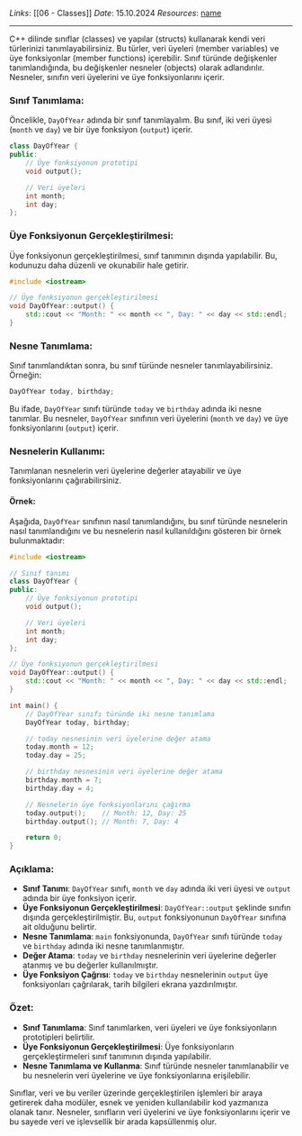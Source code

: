 *Links*: [[06 - Classes]]
*Date*: 15.10.2024
*Resources*: [name]()

---
C++ dilinde sınıflar (classes) ve yapılar (structs) kullanarak kendi veri türlerinizi tanımlayabilirsiniz. Bu türler, veri üyeleri (member variables) ve üye fonksiyonlar (member functions) içerebilir. Sınıf türünde değişkenler tanımlandığında, bu değişkenler nesneler (objects) olarak adlandırılır. Nesneler, sınıfın veri üyelerini ve üye fonksiyonlarını içerir.
### Sınıf Tanımlama:
Öncelikle, `DayOfYear` adında bir sınıf tanımlayalım. Bu sınıf, iki veri üyesi (`month` ve `day`) ve bir üye fonksiyon (`output`) içerir.

```cpp
class DayOfYear {
public:
    // Üye fonksiyonun prototipi
    void output();

    // Veri üyeleri
    int month;
    int day;
};
```

### Üye Fonksiyonun Gerçekleştirilmesi:
Üye fonksiyonun gerçekleştirilmesi, sınıf tanımının dışında yapılabilir. Bu, kodunuzu daha düzenli ve okunabilir hale getirir.

```cpp
#include <iostream>

// Üye fonksiyonun gerçekleştirilmesi
void DayOfYear::output() {
    std::cout << "Month: " << month << ", Day: " << day << std::endl;
}
```

### Nesne Tanımlama:
Sınıf tanımlandıktan sonra, bu sınıf türünde nesneler tanımlayabilirsiniz. Örneğin:

```cpp
DayOfYear today, birthday;
```

Bu ifade, `DayOfYear` sınıfı türünde `today` ve `birthday` adında iki nesne tanımlar. Bu nesneler, `DayOfYear` sınıfının veri üyelerini (`month` ve `day`) ve üye fonksiyonlarını (`output`) içerir.

### Nesnelerin Kullanımı:
Tanımlanan nesnelerin veri üyelerine değerler atayabilir ve üye fonksiyonlarını çağırabilirsiniz.

#### Örnek:
Aşağıda, `DayOfYear` sınıfının nasıl tanımlandığını, bu sınıf türünde nesnelerin nasıl tanımlandığını ve bu nesnelerin nasıl kullanıldığını gösteren bir örnek bulunmaktadır:

```cpp
#include <iostream>

// Sınıf tanımı
class DayOfYear {
public:
    // Üye fonksiyonun prototipi
    void output();

    // Veri üyeleri
    int month;
    int day;
};

// Üye fonksiyonun gerçekleştirilmesi
void DayOfYear::output() {
    std::cout << "Month: " << month << ", Day: " << day << std::endl;
}

int main() {
    // DayOfYear sınıfı türünde iki nesne tanımlama
    DayOfYear today, birthday;

    // today nesnesinin veri üyelerine değer atama
    today.month = 12;
    today.day = 25;

    // birthday nesnesinin veri üyelerine değer atama
    birthday.month = 7;
    birthday.day = 4;

    // Nesnelerin üye fonksiyonlarını çağırma
    today.output();    // Month: 12, Day: 25
    birthday.output(); // Month: 7, Day: 4

    return 0;
}
```

### Açıklama:
- **Sınıf Tanımı**: `DayOfYear` sınıfı, `month` ve `day` adında iki veri üyesi ve `output` adında bir üye fonksiyon içerir.
- **Üye Fonksiyonun Gerçekleştirilmesi**: `DayOfYear::output` şeklinde sınıfın dışında gerçekleştirilmiştir. Bu, `output` fonksiyonunun `DayOfYear` sınıfına ait olduğunu belirtir.
- **Nesne Tanımlama**: `main` fonksiyonunda, `DayOfYear` sınıfı türünde `today` ve `birthday` adında iki nesne tanımlanmıştır.
- **Değer Atama**: `today` ve `birthday` nesnelerinin veri üyelerine değerler atanmış ve bu değerler kullanılmıştır.
- **Üye Fonksiyon Çağrısı**: `today` ve `birthday` nesnelerinin `output` üye fonksiyonları çağrılarak, tarih bilgileri ekrana yazdırılmıştır.

### Özet:
- **Sınıf Tanımlama**: Sınıf tanımlarken, veri üyeleri ve üye fonksiyonların prototipleri belirtilir.
- **Üye Fonksiyonun Gerçekleştirilmesi**: Üye fonksiyonların gerçekleştirmeleri sınıf tanımının dışında yapılabilir.
- **Nesne Tanımlama ve Kullanma**: Sınıf türünde nesneler tanımlanabilir ve bu nesnelerin veri üyelerine ve üye fonksiyonlarına erişilebilir.

Sınıflar, veri ve bu veriler üzerinde gerçekleştirilen işlemleri bir araya getirerek daha modüler, esnek ve yeniden kullanılabilir kod yazmanıza olanak tanır. Nesneler, sınıfların veri üyelerini ve üye fonksiyonlarını içerir ve bu sayede veri ve işlevsellik bir arada kapsüllenmiş olur.